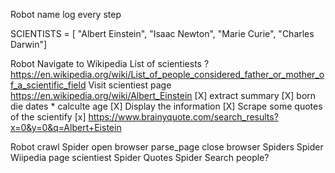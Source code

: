 

Robot
    name 
    log every step



SCIENTISTS = [
"Albert Einstein",
"Isaac Newton", 
"Marie Curie",
"Charles Darwin"]

Robot Navigate to Wikipedia
    List of scientiests ?
        https://en.wikipedia.org/wiki/List_of_people_considered_father_or_mother_of_a_scientific_field
    Visit scientiest page
            https://en.wikipedia.org/wiki/Albert_Einstein
    [X]   extract summary
    [X]  born die dates * calculte age
    [X] Display the information
    [X]    Scrape some quotes of the scientify
    [x]        https://www.brainyquote.com/search_results?x=0&y=0&q=Albert+Eistein



Robot
    crawl
    Spider
        open browser
        parse_page
        close browser
    Spiders
        Spider Wiipedia page  scientiest
        Spider Quotes 
        Spider Search people?



